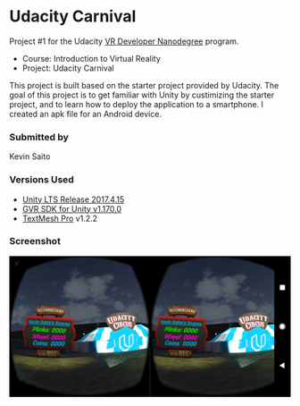# Udacity Carnival
Project #1 for the Udacity [VR Developer Nanodegree](http://udacity.com/vr) program.

- Course: Introduction to Virtual Reality
- Project: Udacity Carnival

This project is built based on the starter project provided by Udacity. The goal of this project is to get familiar with Unity by custimizing the starter project, and to learn how to deploy the application to a smartphone. I created an apk file for an Android device. 

### Submitted by
Kevin Saito

### Versions Used
- [Unity LTS Release 2017.4.15](https://unity3d.com/unity/qa/lts-releases?version=2017.4)
- [GVR SDK for Unity v1.170.0](https://github.com/googlevr/gvr-unity-sdk/releases/tag/v1.170.0)
- [TextMesh Pro](https://assetstore.unity.com/packages/essentials/beta-projects/textmesh-pro-84126) v1.2.2

### Screenshot

![Udacity Carnival](screenshot.png)
